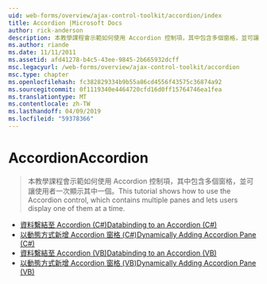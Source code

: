 ```yaml
---
uid: web-forms/overview/ajax-control-toolkit/accordion/index
title: Accordion |Microsoft Docs
author: rick-anderson
description: 本教學課程會示範如何使用 Accordion 控制項，其中包含多個窗格，並可讓使用者一次顯示其中一個。
ms.author: riande
ms.date: 11/11/2011
ms.assetid: afd41278-b4c5-43ee-9845-2b665932dcff
msc.legacyurl: /web-forms/overview/ajax-control-toolkit/accordion
msc.type: chapter
ms.openlocfilehash: fc382829334b9b55a86cd4556f43575c36874a92
ms.sourcegitcommit: 0f1119340e4464720cfd16d0ff15764746ea1fea
ms.translationtype: MT
ms.contentlocale: zh-TW
ms.lasthandoff: 04/09/2019
ms.locfileid: "59378366"
---
```

# <a name="accordion"></a><span data-ttu-id="3a76c-103">Accordion</span><span class="sxs-lookup"><span data-stu-id="3a76c-103">Accordion</span></span>

> <span data-ttu-id="3a76c-104">本教學課程會示範如何使用 Accordion 控制項，其中包含多個窗格，並可讓使用者一次顯示其中一個。</span><span class="sxs-lookup"><span data-stu-id="3a76c-104">This tutorial shows how to use the Accordion control, which contains multiple panes and lets users display one of them at a time.</span></span>


- [<span data-ttu-id="3a76c-105">資料繫結至 Accordion (C#)</span><span class="sxs-lookup"><span data-stu-id="3a76c-105">Databinding to an Accordion (C#)</span></span>](databinding-to-an-accordion-cs.md)
- [<span data-ttu-id="3a76c-106">以動態方式新增 Accordion 窗格 (C#)</span><span class="sxs-lookup"><span data-stu-id="3a76c-106">Dynamically Adding Accordion Pane (C#)</span></span>](dynamically-adding-an-accordion-pane-cs.md)
- [<span data-ttu-id="3a76c-107">資料繫結至 Accordion (VB)</span><span class="sxs-lookup"><span data-stu-id="3a76c-107">Databinding to an Accordion (VB)</span></span>](databinding-to-an-accordion-vb.md)
- [<span data-ttu-id="3a76c-108">以動態方式新增 Accordion 窗格 (VB)</span><span class="sxs-lookup"><span data-stu-id="3a76c-108">Dynamically Adding Accordion Pane (VB)</span></span>](dynamically-adding-an-accordion-pane-vb.md)
